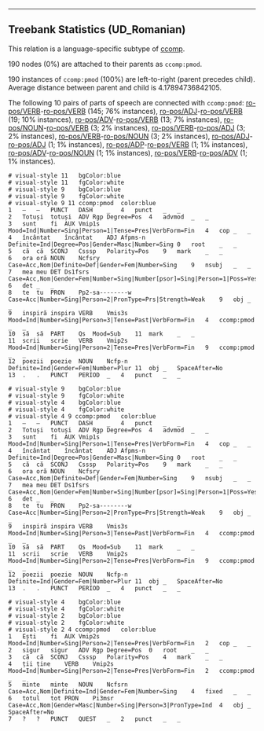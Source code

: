 

--------------------------------------------------------------------------------

## Treebank Statistics (UD_Romanian)

This relation is a language-specific subtype of [ccomp]().

190 nodes (0%) are attached to their parents as `ccomp:pmod`.

190 instances of `ccomp:pmod` (100%) are left-to-right (parent precedes child).
Average distance between parent and child is 4.17894736842105.

The following 10 pairs of parts of speech are connected with `ccomp:pmod`: [ro-pos/VERB]()-[ro-pos/VERB]() (145; 76% instances), [ro-pos/ADJ]()-[ro-pos/VERB]() (19; 10% instances), [ro-pos/ADV]()-[ro-pos/VERB]() (13; 7% instances), [ro-pos/NOUN]()-[ro-pos/VERB]() (3; 2% instances), [ro-pos/VERB]()-[ro-pos/ADJ]() (3; 2% instances), [ro-pos/VERB]()-[ro-pos/NOUN]() (3; 2% instances), [ro-pos/ADJ]()-[ro-pos/ADJ]() (1; 1% instances), [ro-pos/ADP]()-[ro-pos/VERB]() (1; 1% instances), [ro-pos/ADV]()-[ro-pos/NOUN]() (1; 1% instances), [ro-pos/VERB]()-[ro-pos/ADV]() (1; 1% instances).


~~~ conllu
# visual-style 11	bgColor:blue
# visual-style 11	fgColor:white
# visual-style 9	bgColor:blue
# visual-style 9	fgColor:white
# visual-style 9 11 ccomp:pmod	color:blue
1	―	―	PUNCT	DASH	_	4	punct	_	_
2	Totuși	totuși	ADV	Rgp	Degree=Pos	4	advmod	_	_
3	sunt	fi	AUX	Vmip1s	Mood=Ind|Number=Sing|Person=1|Tense=Pres|VerbForm=Fin	4	cop	_	_
4	încântat	încântat	ADJ	Afpms-n	Definite=Ind|Degree=Pos|Gender=Masc|Number=Sing	0	root	_	_
5	că	că	SCONJ	Csssp	Polarity=Pos	9	mark	_	_
6	ora	oră	NOUN	Ncfsry	Case=Acc,Nom|Definite=Def|Gender=Fem|Number=Sing	9	nsubj	_	_
7	mea	meu	DET	Ds1fsrs	Case=Acc,Nom|Gender=Fem|Number=Sing|Number[psor]=Sing|Person=1|Poss=Yes|PronType=Prs	6	det	_	_
8	te	tu	PRON	Pp2-sa--------w	Case=Acc|Number=Sing|Person=2|PronType=Prs|Strength=Weak	9	obj	_	_
9	inspiră	inspira	VERB	Vmis3s	Mood=Ind|Number=Sing|Person=3|Tense=Past|VerbForm=Fin	4	ccomp:pmod	_	_
10	să	să	PART	Qs	Mood=Sub	11	mark	_	_
11	scrii	scrie	VERB	Vmip2s	Mood=Ind|Number=Sing|Person=2|Tense=Pres|VerbForm=Fin	9	ccomp:pmod	_	_
12	poezii	poezie	NOUN	Ncfp-n	Definite=Ind|Gender=Fem|Number=Plur	11	obj	_	SpaceAfter=No
13	.	.	PUNCT	PERIOD	_	4	punct	_	_

~~~


~~~ conllu
# visual-style 9	bgColor:blue
# visual-style 9	fgColor:white
# visual-style 4	bgColor:blue
# visual-style 4	fgColor:white
# visual-style 4 9 ccomp:pmod	color:blue
1	―	―	PUNCT	DASH	_	4	punct	_	_
2	Totuși	totuși	ADV	Rgp	Degree=Pos	4	advmod	_	_
3	sunt	fi	AUX	Vmip1s	Mood=Ind|Number=Sing|Person=1|Tense=Pres|VerbForm=Fin	4	cop	_	_
4	încântat	încântat	ADJ	Afpms-n	Definite=Ind|Degree=Pos|Gender=Masc|Number=Sing	0	root	_	_
5	că	că	SCONJ	Csssp	Polarity=Pos	9	mark	_	_
6	ora	oră	NOUN	Ncfsry	Case=Acc,Nom|Definite=Def|Gender=Fem|Number=Sing	9	nsubj	_	_
7	mea	meu	DET	Ds1fsrs	Case=Acc,Nom|Gender=Fem|Number=Sing|Number[psor]=Sing|Person=1|Poss=Yes|PronType=Prs	6	det	_	_
8	te	tu	PRON	Pp2-sa--------w	Case=Acc|Number=Sing|Person=2|PronType=Prs|Strength=Weak	9	obj	_	_
9	inspiră	inspira	VERB	Vmis3s	Mood=Ind|Number=Sing|Person=3|Tense=Past|VerbForm=Fin	4	ccomp:pmod	_	_
10	să	să	PART	Qs	Mood=Sub	11	mark	_	_
11	scrii	scrie	VERB	Vmip2s	Mood=Ind|Number=Sing|Person=2|Tense=Pres|VerbForm=Fin	9	ccomp:pmod	_	_
12	poezii	poezie	NOUN	Ncfp-n	Definite=Ind|Gender=Fem|Number=Plur	11	obj	_	SpaceAfter=No
13	.	.	PUNCT	PERIOD	_	4	punct	_	_

~~~


~~~ conllu
# visual-style 4	bgColor:blue
# visual-style 4	fgColor:white
# visual-style 2	bgColor:blue
# visual-style 2	fgColor:white
# visual-style 2 4 ccomp:pmod	color:blue
1	Ești	fi	AUX	Vmip2s	Mood=Ind|Number=Sing|Person=2|Tense=Pres|VerbForm=Fin	2	cop	_	_
2	sigur	sigur	ADV	Rgp	Degree=Pos	0	root	_	_
3	că	că	SCONJ	Csssp	Polarity=Pos	4	mark	_	_
4	ții	ține	VERB	Vmip2s	Mood=Ind|Number=Sing|Person=2|Tense=Pres|VerbForm=Fin	2	ccomp:pmod	_	_
5	minte	minte	NOUN	Ncfsrn	Case=Acc,Nom|Definite=Ind|Gender=Fem|Number=Sing	4	fixed	_	_
6	totul	tot	PRON	Pi3msr	Case=Acc,Nom|Gender=Masc|Number=Sing|Person=3|PronType=Ind	4	obj	_	SpaceAfter=No
7	?	?	PUNCT	QUEST	_	2	punct	_	_

~~~


